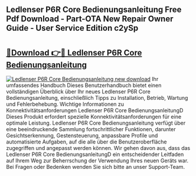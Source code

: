 ## Ledlenser P6R Core Bedienungsanleitung Free Pdf Download - Part-OTA New Repair Owner Guide - User Service Edition c2ySp

# <h2><a href="http://df4qsmn.blite.top/?on=Ledlenser+P6R+Core+Bedienungsanleitung">🔗Download 👉🔴 Ledlenser P6R Core Bedienungsanleitung</a></h2>

[![Ledlenser P6R Core Bedienungsanleitung new download](https://i.imgur.com/lujVjoI.png)](http://df4qsmn.blite.top/?on=Ledlenser+P6R+Core+Bedienungsanleitung)
Ihr umfassendes Handbuch Dieses Benutzerhandbuch bietet einen vollständigen Überblick über Ihr neues Ledlenser P6R Core Bedienungsanleitung, einschließlich Tipps zu Installation, Betrieb, Wartung und Fehlerbehebung. Wichtige Informationen zu Konnektivitätsanforderungen Ledlenser P6R Core BedienungsanleitungD Dieses Produkt erfordert spezielle Konnektivitätsanforderungen für eine optimale Leistung. Ledlenser P6R Core Bedienungsanleitung verfügt über eine beeindruckende Sammlung fortschrittlicher Funktionen, darunter Gesichtserkennung, Gestensteuerung, anpassbare Profile und automatisierte Aufgaben, auf die alle über die Benutzeroberfläche zugegriffen und angepasst werden können. Wir gehen davon aus, dass das Ledlenser P6R Core BedienungsanleitungD ein entscheidender Leitfaden auf Ihrem Weg zur Beherrschung der Verwendung Ihres neuen Geräts war. Bei Fragen oder Bedenken wenden Sie sich bitte an unser Support-Team.
